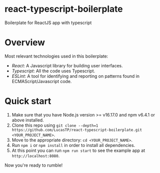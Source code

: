 # react-typescript-boilerplate

Boilerplate for ReactJS app with typescript

# Overview

Most relevant technologies used in this boilerplate:

- _React_: A Javascript library for building user interfaces.
- _Typescript_: All the code uses Typescript.
- _ESLint_: A tool for identifying and reporting on patterns found in ECMAScript/Javascript code.

# Quick start

1. Make sure that you have Node.js version >= v16.17.0 and npm v6.4.1 or above installed.
2. Clone this repo using `git clone --depth=1 https://github.com/LucasTP/react-typescript-boilerplate.git <YOUR_PROJECT_NAME>`.
3. Move to the appropriate directory: `cd <YOUR_PROJECT_NAME>`.
4. Run `npm i` or `npm install` in order to install all dependencies.
5. At this point you can run `npm run start` to see the example app at `http://localhost:8080`.

Now you're ready to rumble!
